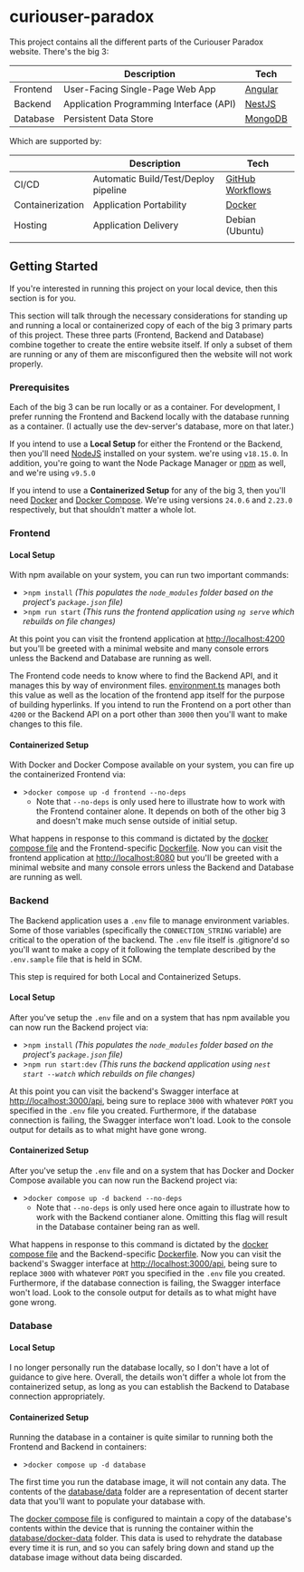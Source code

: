# curiouser-paradox

This project contains all the different parts of the Curiouser Paradox website. There's the big 3:

|          | Description                             | Tech                                |
| -------- | --------------------------------------- | ----------------------------------- |
| Frontend | User-Facing Single-Page Web App         | [Angular](https://angular.io/)      |
| Backend  | Application Programming Interface (API) | [NestJS](https://nestjs.com/)       |
| Database | Persistent Data Store                   | [MongoDB](https://www.mongodb.com/) |

Which are supported by:

|                  | Description                          | Tech                                                                   |
| ---------------- | ------------------------------------ | ---------------------------------------------------------------------- |
| CI/CD            | Automatic Build/Test/Deploy pipeline | [GitHub Workflows](https://docs.github.com/en/actions/using-workflows) |
| Containerization | Application Portability              | [Docker](https://www.docker.com/)                                      |
| Hosting          | Application Delivery                 |  Debian (Ubuntu)                          |
|                  |

## Getting Started

If you're interested in running this project on your local device, then this section is for you.

This section will talk through the necessary considerations for standing up and running a local or containerized copy of each of the big 3 primary parts of this project. These three parts (Frontend, Backend and Database) combine together to create the entire website itself. If only a subset of them are running or any of them are misconfigured then the website will not work properly.

### Prerequisites

Each of the big 3 can be run locally or as a container. For development, I prefer running the Frontend and Backend locally with the database running as a container. (I actually use the dev-server's database, more on that later.)

If you intend to use a **Local Setup** for either the Frontend or the Backend, then you'll need [NodeJS](https://nodejs.org/en/) installed on your system. we're using `v18.15.0`. In addition, you're going to want the Node Package Manager or [npm](https://www.npmjs.com/) as well, and we're using `v9.5.0`

If you intend to use a **Containerized Setup** for any of the big 3, then you'll need [Docker](https://www.docker.com/) and [Docker Compose](https://docs.docker.com/compose/). We're using versions `24.0.6` and `2.23.0` respectively, but that shouldn't matter a whole lot.

### Frontend

#### Local Setup

With npm available on your system, you can run two important commands:

- \>`npm install` _(This populates the `node_modules` folder based on the project's `package.json` file)_
- \>`npm run start` _(This runs the frontend application using `ng serve` which rebuilds on file changes)_

At this point you can visit the frontend application at <http://localhost:4200> but you'll be greeted with a minimal website and many console errors unless the Backend and Database are running as well.

The Frontend code needs to know where to find the Backend API, and it manages this by way of environment files. [environment.ts](frontend/src/environments/environment.ts) manages both this value as well as the location of the frontend app itself for the purpose of building hyperlinks. If you intend to run the Frontend on a port other than `4200` or the Backend API on a port other than `3000` then you'll want to make changes to this file.

#### Containerized Setup

With Docker and Docker Compose available on your system, you can fire up the containerized Frontend via:

- \>`docker compose up -d frontend --no-deps`
  - Note that `--no-deps` is only used here to illustrate how to work with the Frontend container alone. It depends on both of the other big 3 and doesn't make much sense outside of initial setup.

What happens in response to this command is dictated by the [docker compose file](compose.yaml) and the Frontend-specific [Dockerfile](frontend/Dockerfile). Now you can visit the frontend application at <http://localhost:8080> but you'll be greeted with a minimal website and many console errors unless the Backend and Database are running as well.

### Backend

The Backend application uses a `.env` file to manage environment variables. Some of those variables (specifically the `CONNECTION_STRING` variable) are critical to the operation of the backend. The `.env` file itself is .gitignore'd so you'll want to make a copy of it following the template described by the `.env.sample` file that is held in SCM.

This step is required for both Local and Containerized Setups.

#### Local Setup

After you've setup the `.env` file and on a system that has npm available you can now run the Backend project via:

- \>`npm install` _(This populates the `node_modules` folder based on the project's `package.json` file)_
- \>`npm run start:dev` _(This runs the backend application using `nest start --watch` which rebuilds on file changes)_

At this point you can visit the backend's Swagger interface at <http://localhost:3000/api>, being sure to replace `3000` with whatever `PORT` you specified in the `.env` file you created. Furthermore, if the database connection is failing, the Swagger interface won't load. Look to the console output for details as to what might have gone wrong.

#### Containerized Setup

After you've setup the `.env` file and on a system that has Docker and Docker Compose available you can now run the Backend project via:

- \>`docker compose up -d backend --no-deps`
  - Note that `--no-deps` is only used here once again to illustrate how to work with the Backend contianer alone. Omitting this flag will result in the Database container being ran as well.

What happens in response to this command is dictated by the [docker compose file](compose.yaml) and the Backend-specific [Dockerfile](backend/Dockerfile). Now you can visit the backend's Swagger interface at <http://localhost:3000/api>, being sure to replace `3000` with whatever `PORT` you specified in the `.env` file you created. Furthermore, if the database connection is failing, the Swagger interface won't load. Look to the console output for details as to what might have gone wrong.

### Database

#### Local Setup

I no longer personally run the database locally, so I don't have a lot of guidance to give here. Overall, the details won't differ a whole lot from the containerized setup, as long as you can establish the Backend to Database connection appropriately.

#### Containerized Setup

Running the database in a container is quite similar to running both the Frontend and Backend in containers:

- \>`docker compose up -d database`

The first time you run the database image, it will not contain any data. The contents of the [database/data](database/data) folder are a representation of decent starter data that you'll want to populate your database with.

The [docker compose file](compose.yaml) is configured to maintain a copy of the database's contents within the device that is running the container within the [database/docker-data](database/docker-data) folder. This data is used to rehydrate the database every time it is run, and so you can safely bring down and stand up the database image without data being discarded.
